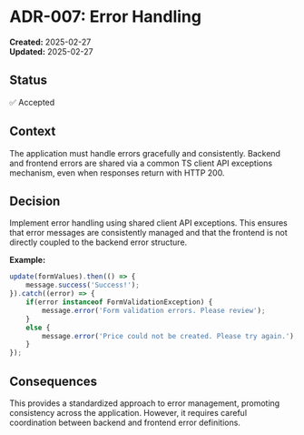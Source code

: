 # ADR-007: Error Handling
**Created:** 2025-02-27  
**Updated:** 2025-02-27  

## Status
✅ Accepted

## Context
The application must handle errors gracefully and consistently. Backend and frontend errors are shared via a common TS client API exceptions mechanism, even when responses return with HTTP 200.

## Decision
Implement error handling using shared client API exceptions. This ensures that error messages are consistently managed and that the frontend is not directly coupled to the backend error structure.

**Example:**
```typescript
update(formValues).then(() => {
    message.success('Success!');
}).catch((error) => {
    if(error instanceof FormValidationException) {
        message.error('Form validation errors. Please review');
    }
    else {
        message.error('Price could not be created. Please try again.');
    }
});
```

## Consequences
This provides a standardized approach to error management, promoting consistency across the application. However, it requires careful coordination between backend and frontend error definitions.
